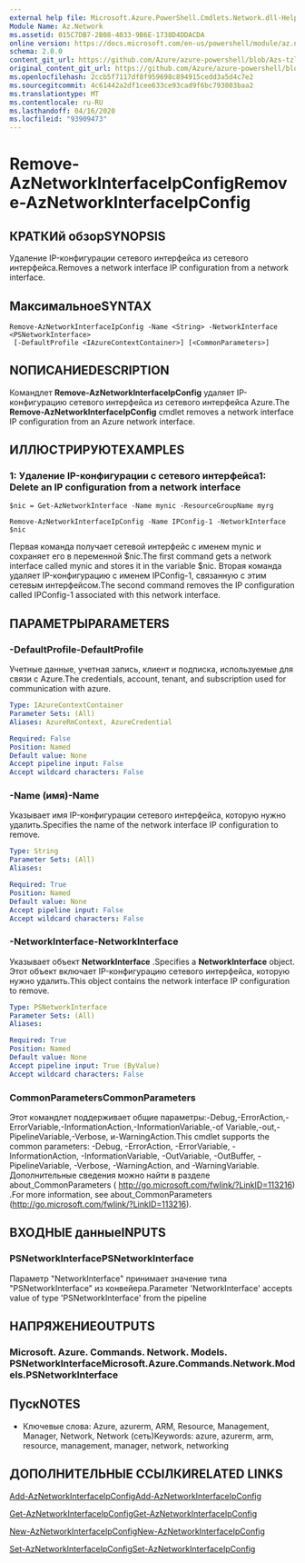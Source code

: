 ```yaml
---
external help file: Microsoft.Azure.PowerShell.Cmdlets.Network.dll-Help.xml
Module Name: Az.Network
ms.assetid: 015C7DB7-2B08-4033-9B6E-1738D4DDACDA
online version: https://docs.microsoft.com/en-us/powershell/module/az.network/remove-aznetworkinterfaceipconfig
schema: 2.0.0
content_git_url: https://github.com/Azure/azure-powershell/blob/Azs-tzl/src/Network/Network/help/Remove-AzNetworkInterfaceIpConfig.md
original_content_git_url: https://github.com/Azure/azure-powershell/blob/Azs-tzl/src/Network/Network/help/Remove-AzNetworkInterfaceIpConfig.md
ms.openlocfilehash: 2ccb5f7117df8f959698c894915cedd3a5d4c7e2
ms.sourcegitcommit: 4c61442a2df1cee633ce93cad9f6bc793803baa2
ms.translationtype: MT
ms.contentlocale: ru-RU
ms.lasthandoff: 04/16/2020
ms.locfileid: "93909473"
---
```

# <span data-ttu-id="d9150-101">Remove-AzNetworkInterfaceIpConfig</span><span class="sxs-lookup"><span data-stu-id="d9150-101">Remove-AzNetworkInterfaceIpConfig</span></span>

## <span data-ttu-id="d9150-102">КРАТКИй обзор</span><span class="sxs-lookup"><span data-stu-id="d9150-102">SYNOPSIS</span></span>
<span data-ttu-id="d9150-103">Удаление IP-конфигурации сетевого интерфейса из сетевого интерфейса.</span><span class="sxs-lookup"><span data-stu-id="d9150-103">Removes a network interface IP configuration from a network interface.</span></span>

## <span data-ttu-id="d9150-104">Максимальное</span><span class="sxs-lookup"><span data-stu-id="d9150-104">SYNTAX</span></span>

```
Remove-AzNetworkInterfaceIpConfig -Name <String> -NetworkInterface <PSNetworkInterface>
 [-DefaultProfile <IAzureContextContainer>] [<CommonParameters>]
```

## <span data-ttu-id="d9150-105">NОПИСАНИЕ</span><span class="sxs-lookup"><span data-stu-id="d9150-105">DESCRIPTION</span></span>
<span data-ttu-id="d9150-106">Командлет **Remove-AzNetworkInterfaceIpConfig** удаляет IP-конфигурацию сетевого интерфейса из сетевого интерфейса Azure.</span><span class="sxs-lookup"><span data-stu-id="d9150-106">The **Remove-AzNetworkInterfaceIpConfig** cmdlet removes a network interface IP configuration from an Azure network interface.</span></span>

## <span data-ttu-id="d9150-107">ИЛЛЮСТРИРУЮТ</span><span class="sxs-lookup"><span data-stu-id="d9150-107">EXAMPLES</span></span>

### <span data-ttu-id="d9150-108">1: Удаление IP-конфигурации с сетевого интерфейса</span><span class="sxs-lookup"><span data-stu-id="d9150-108">1: Delete an IP configuration from a network interface</span></span>
```
$nic = Get-AzNetworkInterface -Name mynic -ResourceGroupName myrg

Remove-AzNetworkInterfaceIpConfig -Name IPConfig-1 -NetworkInterface $nic
```

<span data-ttu-id="d9150-109">Первая команда получает сетевой интерфейс с именем mynic и сохраняет его в переменной $nic.</span><span class="sxs-lookup"><span data-stu-id="d9150-109">The first command gets a network interface called mynic and stores it in the variable $nic.</span></span> <span data-ttu-id="d9150-110">Вторая команда удаляет IP-конфигурацию с именем IPConfig-1, связанную с этим сетевым интерфейсом.</span><span class="sxs-lookup"><span data-stu-id="d9150-110">The second command removes the IP configuration called IPConfig-1 associated with this network interface.</span></span>

## <span data-ttu-id="d9150-111">ПАРАМЕТРЫ</span><span class="sxs-lookup"><span data-stu-id="d9150-111">PARAMETERS</span></span>

### <span data-ttu-id="d9150-112">-DefaultProfile</span><span class="sxs-lookup"><span data-stu-id="d9150-112">-DefaultProfile</span></span>
<span data-ttu-id="d9150-113">Учетные данные, учетная запись, клиент и подписка, используемые для связи с Azure.</span><span class="sxs-lookup"><span data-stu-id="d9150-113">The credentials, account, tenant, and subscription used for communication with azure.</span></span>

```yaml
Type: IAzureContextContainer
Parameter Sets: (All)
Aliases: AzureRmContext, AzureCredential

Required: False
Position: Named
Default value: None
Accept pipeline input: False
Accept wildcard characters: False
```

### <span data-ttu-id="d9150-114">-Name (имя)</span><span class="sxs-lookup"><span data-stu-id="d9150-114">-Name</span></span>
<span data-ttu-id="d9150-115">Указывает имя IP-конфигурации сетевого интерфейса, которую нужно удалить.</span><span class="sxs-lookup"><span data-stu-id="d9150-115">Specifies the name of the network interface IP configuration to remove.</span></span>

```yaml
Type: String
Parameter Sets: (All)
Aliases: 

Required: True
Position: Named
Default value: None
Accept pipeline input: False
Accept wildcard characters: False
```

### <span data-ttu-id="d9150-116">-NetworkInterface</span><span class="sxs-lookup"><span data-stu-id="d9150-116">-NetworkInterface</span></span>
<span data-ttu-id="d9150-117">Указывает объект **NetworkInterface** .</span><span class="sxs-lookup"><span data-stu-id="d9150-117">Specifies a **NetworkInterface** object.</span></span>
<span data-ttu-id="d9150-118">Этот объект включает IP-конфигурацию сетевого интерфейса, которую нужно удалить.</span><span class="sxs-lookup"><span data-stu-id="d9150-118">This object contains the network interface IP configuration to remove.</span></span>

```yaml
Type: PSNetworkInterface
Parameter Sets: (All)
Aliases: 

Required: True
Position: Named
Default value: None
Accept pipeline input: True (ByValue)
Accept wildcard characters: False
```

### <span data-ttu-id="d9150-119">CommonParameters</span><span class="sxs-lookup"><span data-stu-id="d9150-119">CommonParameters</span></span>
<span data-ttu-id="d9150-120">Этот командлет поддерживает общие параметры:-Debug,-ErrorAction,-ErrorVariable,-InformationAction,-InformationVariable,-of Variable,-out,-PipelineVariable,-Verbose, и-WarningAction.</span><span class="sxs-lookup"><span data-stu-id="d9150-120">This cmdlet supports the common parameters: -Debug, -ErrorAction, -ErrorVariable, -InformationAction, -InformationVariable, -OutVariable, -OutBuffer, -PipelineVariable, -Verbose, -WarningAction, and -WarningVariable.</span></span> <span data-ttu-id="d9150-121">Дополнительные сведения можно найти в разделе about_CommonParameters ( http://go.microsoft.com/fwlink/?LinkID=113216) .</span><span class="sxs-lookup"><span data-stu-id="d9150-121">For more information, see about_CommonParameters (http://go.microsoft.com/fwlink/?LinkID=113216).</span></span>

## <span data-ttu-id="d9150-122">ВХОДНЫЕ данные</span><span class="sxs-lookup"><span data-stu-id="d9150-122">INPUTS</span></span>

### <span data-ttu-id="d9150-123">PSNetworkInterface</span><span class="sxs-lookup"><span data-stu-id="d9150-123">PSNetworkInterface</span></span>
<span data-ttu-id="d9150-124">Параметр "NetworkInterface" принимает значение типа "PSNetworkInterface" из конвейера.</span><span class="sxs-lookup"><span data-stu-id="d9150-124">Parameter 'NetworkInterface' accepts value of type 'PSNetworkInterface' from the pipeline</span></span>

## <span data-ttu-id="d9150-125">НАПРЯЖЕНИЕ</span><span class="sxs-lookup"><span data-stu-id="d9150-125">OUTPUTS</span></span>

### <span data-ttu-id="d9150-126">Microsoft. Azure. Commands. Network. Models. PSNetworkInterface</span><span class="sxs-lookup"><span data-stu-id="d9150-126">Microsoft.Azure.Commands.Network.Models.PSNetworkInterface</span></span>

## <span data-ttu-id="d9150-127">Пуск</span><span class="sxs-lookup"><span data-stu-id="d9150-127">NOTES</span></span>
* <span data-ttu-id="d9150-128">Ключевые слова: Azure, azurerm, ARM, Resource, Management, Manager, Network, Network (сеть)</span><span class="sxs-lookup"><span data-stu-id="d9150-128">Keywords: azure, azurerm, arm, resource, management, manager, network, networking</span></span>

## <span data-ttu-id="d9150-129">ДОПОЛНИТЕЛЬНЫЕ ССЫЛКИ</span><span class="sxs-lookup"><span data-stu-id="d9150-129">RELATED LINKS</span></span>

[<span data-ttu-id="d9150-130">Add-AzNetworkInterfaceIpConfig</span><span class="sxs-lookup"><span data-stu-id="d9150-130">Add-AzNetworkInterfaceIpConfig</span></span>](./Add-AzNetworkInterfaceIpConfig.md)

[<span data-ttu-id="d9150-131">Get-AzNetworkInterfaceIpConfig</span><span class="sxs-lookup"><span data-stu-id="d9150-131">Get-AzNetworkInterfaceIpConfig</span></span>](./Get-AzNetworkInterfaceIpConfig.md)

[<span data-ttu-id="d9150-132">New-AzNetworkInterfaceIpConfig</span><span class="sxs-lookup"><span data-stu-id="d9150-132">New-AzNetworkInterfaceIpConfig</span></span>](./New-AzNetworkInterfaceIpConfig.md)

[<span data-ttu-id="d9150-133">Set-AzNetworkInterfaceIpConfig</span><span class="sxs-lookup"><span data-stu-id="d9150-133">Set-AzNetworkInterfaceIpConfig</span></span>](./Set-AzNetworkInterfaceIpConfig.md)


